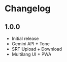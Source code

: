 # Changelog

## 1.0.0
- Initial release
- Gemini API + Tone
- SRT Upload + Download
- Multilang UI + PWA
